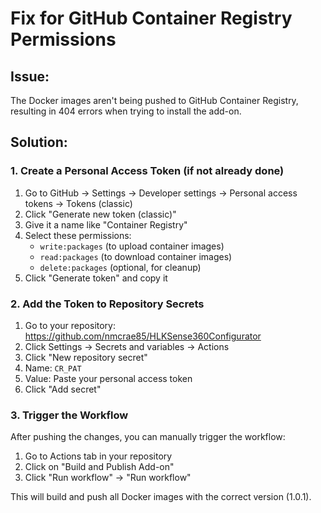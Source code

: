 # Fix for GitHub Container Registry Permissions

## Issue:
The Docker images aren't being pushed to GitHub Container Registry, resulting in 404 errors when trying to install the add-on.

## Solution:

### 1. Create a Personal Access Token (if not already done)
1. Go to GitHub → Settings → Developer settings → Personal access tokens → Tokens (classic)
2. Click "Generate new token (classic)"
3. Give it a name like "Container Registry"
4. Select these permissions:
   - `write:packages` (to upload container images)
   - `read:packages` (to download container images)
   - `delete:packages` (optional, for cleanup)
5. Click "Generate token" and copy it

### 2. Add the Token to Repository Secrets
1. Go to your repository: https://github.com/nmcrae85/HLKSense360Configurator
2. Click Settings → Secrets and variables → Actions
3. Click "New repository secret"
4. Name: `CR_PAT`
5. Value: Paste your personal access token
6. Click "Add secret"

### 3. Trigger the Workflow
After pushing the changes, you can manually trigger the workflow:
1. Go to Actions tab in your repository
2. Click on "Build and Publish Add-on"
3. Click "Run workflow" → "Run workflow"

This will build and push all Docker images with the correct version (1.0.1).